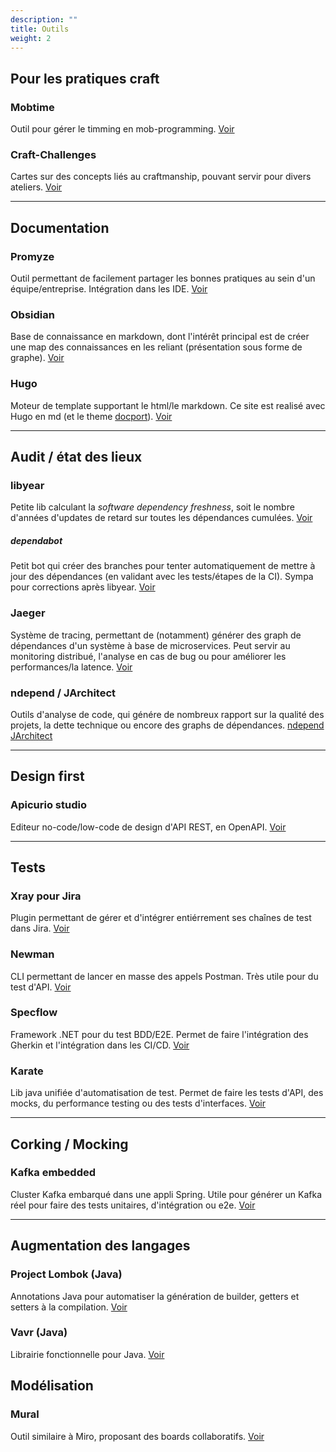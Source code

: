 ```yaml
---
description: ""
title: Outils
weight: 2
---
```


## Pour les pratiques craft
### Mobtime
Outil pour gérer le timming en mob-programming. [Voir](https://mobti.me/)

### Craft-Challenges
Cartes sur des concepts liés au craftmanship, pouvant servir pour divers ateliers. [Voir](https://agilepartner.github.io/craft-challenges/)

---

## Documentation
### Promyze
Outil permettant de facilement partager les bonnes pratiques au sein d'un équipe/entreprise. Intégration dans les IDE. [Voir](https://promyze.com/)

### Obsidian
Base de connaissance en markdown, dont l'intérêt principal est de créer une map des connaissances en les reliant (présentation sous forme de graphe). [Voir](https://obsidian.md/)

### Hugo
Moteur de template supportant le html/le markdown. Ce site est realisé avec Hugo en md (et le theme [docport](https://docport.netlify.app/docport-theme/)). [Voir](https://gohugo.io/)

---

## Audit / état des lieux
### libyear
Petite lib calculant la *software dependency freshness*, soit le nombre d'années d'updates de retard sur toutes les dépendances cumulées. [Voir](https://libyear.com)

##### dependabot
Petit bot qui créer des branches pour tenter automatiquement de mettre à jour des dépendances (en validant avec les tests/étapes de la CI). Sympa pour corrections après libyear. [Voir](https://github.com/dependabot)

### Jaeger
Système de tracing, permettant de (notamment) générer des graph de dépendances d'un système à base de microservices. Peut servir au monitoring distribué, l'analyse en cas de bug ou pour améliorer les performances/la latence. [Voir](https://www.jaegertracing.io/)

### ndepend / JArchitect
Outils d'analyse de code, qui génére de nombreux rapport sur la qualité des projets, la dette technique ou encore des graphs de dépendances. [ndepend](https://www.ndepend.com/) [JArchitect](https://www.jarchitect.com/)

---

## Design first
### Apicurio studio
Editeur no-code/low-code de design d'API REST, en OpenAPI. [Voir](https://www.apicur.io/studio/)

---

## Tests
### Xray pour Jira
Plugin permettant de gérer et d'intégrer entiérrement ses chaînes de test dans Jira. [Voir](https://marketplace.atlassian.com/apps/1211769/xray-test-management-for-jira)

### Newman
CLI permettant de lancer en masse des appels Postman. Très utile pour du test d'API. [Voir](https://learning.postman.com/docs/running-collections/using-newman-cli/command-line-integration-with-newman/)

### Specflow
Framework .NET pour du test BDD/E2E. Permet de faire l'intégration des Gherkin et l'intégration dans les CI/CD. [Voir](https://specflow.org/)

### Karate
Lib java unifiée d'automatisation de test. Permet de faire les tests d'API, des mocks, du performance testing ou des tests d'interfaces. [Voir](https://github.com/karatelabs/karate)

---

## Corking / Mocking
### Kafka embedded
Cluster Kafka embarqué dans une appli Spring. Utile pour générer un Kafka réel pour faire des tests unitaires, d'intégration ou e2e. [Voir](https://github.com/leadware/kafka-embedded)

---

## Augmentation des langages
### Project Lombok (Java)
Annotations Java pour automatiser la génération de builder, getters et setters à la compilation. [Voir](https://projectlombok.org/)

### Vavr (Java)
Librairie fonctionnelle pour Java. [Voir](https://www.vavr.io/)

## Modélisation
### Mural
Outil similaire à Miro, proposant des boards collaboratifs. [Voir](https://www.mural.co/)